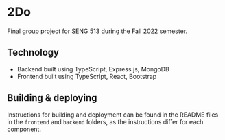# 2Do

Final group project for SENG 513 during the Fall 2022 semester.

## Technology

- Backend built using TypeScript, Express.js, MongoDB
- Frontend built using TypeScript, React, Bootstrap

## Building & deploying

Instructions for building and deployment can be found in the README files in the `frontend` and `backend` folders, as the instructions differ for each component.
